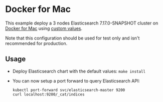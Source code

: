 # Docker for Mac

This example deploy a 3 nodes Elasticsearch 7.17.0-SNAPSHOT cluster on [Docker for Mac][]
using [custom values][].

Note that this configuration should be used for test only and isn't recommended
for production.


## Usage

* Deploy Elasticsearch chart with the default values: `make install`

* You can now setup a port forward to query Elasticsearch API:

  ```
  kubectl port-forward svc/elasticsearch-master 9200
  curl localhost:9200/_cat/indices
  ```


[custom values]: https://github.com/elastic/helm-charts/tree/7.x/elasticsearch/examples/docker-for-mac/values.yaml
[docker for mac]: https://docs.docker.com/docker-for-mac/kubernetes/
